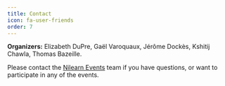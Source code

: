 ```yaml
---
title: Contact
icon: fa-user-friends
order: 7
---
```


**Organizers:** Elizabeth DuPre, Gaël Varoquaux, Jérôme Dockès, Kshitij Chawla, Thomas Bazeille.

Please contact the [Nilearn Events](mailto:nilearn.events@gmail.com) team if you have questions, or want to participate in any of the events.

